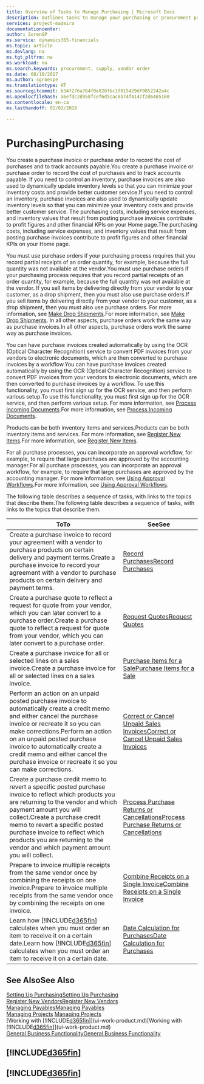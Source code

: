```yaml
---
title: Overview of Tasks to Manage Purchasing | Microsoft Docs
description: Outlines tasks to manage your purchasing or procurement processes, including how purchase invoices and purchase orders work.
services: project-madeira
documentationcenter: 
author: SorenGP
ms.service: dynamics365-financials
ms.topic: article
ms.devlang: na
ms.tgt_pltfrm: na
ms.workload: na
ms.search.keywords: procurement, supply, vendor order
ms.date: 08/10/2017
ms.author: sgroespe
ms.translationtype: HT
ms.sourcegitcommit: b34f276a764f0e828fbc1f015429df9852242a4c
ms.openlocfilehash: a6efdc2d958fcef6d5cac8b74f4147f2d6465160
ms.contentlocale: en-ca
ms.lasthandoff: 02/02/2018

---
```

# <a name="purchasing"></a><span data-ttu-id="20473-103">Purchasing</span><span class="sxs-lookup"><span data-stu-id="20473-103">Purchasing</span></span>
<span data-ttu-id="20473-104">You create a purchase invoice or purchase order to record the cost of purchases and to track accounts payable.</span><span class="sxs-lookup"><span data-stu-id="20473-104">You create a purchase invoice or purchase order to record the cost of purchases and to track accounts payable.</span></span> <span data-ttu-id="20473-105">If you need to control an inventory, purchase invoices are also used to dynamically update inventory levels so that you can minimize your inventory costs and provide better customer service.</span><span class="sxs-lookup"><span data-stu-id="20473-105">If you need to control an inventory, purchase invoices are also used to dynamically update inventory levels so that you can minimize your inventory costs and provide better customer service.</span></span> <span data-ttu-id="20473-106">The purchasing costs, including service expenses, and inventory values that result from posting purchase invoices contribute to profit figures and other financial KPIs on your Home page.</span><span class="sxs-lookup"><span data-stu-id="20473-106">The purchasing costs, including service expenses, and inventory values that result from posting purchase invoices contribute to profit figures and other financial KPIs on your Home page.</span></span>

<span data-ttu-id="20473-107">You must use purchase orders if your purchasing process requires that you record partial receipts of an order quantity, for example, because the full quantity was not available at the vendor.</span><span class="sxs-lookup"><span data-stu-id="20473-107">You must use purchase orders if your purchasing process requires that you record partial receipts of an order quantity, for example, because the full quantity was not available at the vendor.</span></span> <span data-ttu-id="20473-108">If you sell items by delivering directly from your vendor to your customer, as a drop shipment, then you must also use purchase orders.</span><span class="sxs-lookup"><span data-stu-id="20473-108">If you sell items by delivering directly from your vendor to your customer, as a drop shipment, then you must also use purchase orders.</span></span> <span data-ttu-id="20473-109">For more information, see [Make Drop Shipments](sales-how-drop-shipment.md).</span><span class="sxs-lookup"><span data-stu-id="20473-109">For more information, see [Make Drop Shipments](sales-how-drop-shipment.md).</span></span> <span data-ttu-id="20473-110">In all other aspects, purchase orders work the same way as purchase invoices.</span><span class="sxs-lookup"><span data-stu-id="20473-110">In all other aspects, purchase orders work the same way as purchase invoices.</span></span>

<span data-ttu-id="20473-111">You can have purchase invoices created automatically by using the OCR (Optical Character Recognition) service to convert PDF invoices from your vendors to electronic documents, which are then converted to purchase invoices by a workflow.</span><span class="sxs-lookup"><span data-stu-id="20473-111">You can have purchase invoices created automatically by using the OCR (Optical Character Recognition) service to convert PDF invoices from your vendors to electronic documents, which are then converted to purchase invoices by a workflow.</span></span> <span data-ttu-id="20473-112">To use this functionality, you must first sign up for the OCR service, and then perform various setup.</span><span class="sxs-lookup"><span data-stu-id="20473-112">To use this functionality, you must first sign up for the OCR service, and then perform various setup.</span></span> <span data-ttu-id="20473-113">For more information, see [Process Incoming Documents](across-process-income-documents.md).</span><span class="sxs-lookup"><span data-stu-id="20473-113">For more information, see [Process Incoming Documents](across-process-income-documents.md).</span></span>      

<span data-ttu-id="20473-114">Products can be both inventory items and services.</span><span class="sxs-lookup"><span data-stu-id="20473-114">Products can be both inventory items and services.</span></span> <span data-ttu-id="20473-115">For more information, see [Register New Items](inventory-how-register-new-items.md).</span><span class="sxs-lookup"><span data-stu-id="20473-115">For more information, see [Register New Items](inventory-how-register-new-items.md).</span></span>

<span data-ttu-id="20473-116">For all purchase processes, you can incorporate an approval workflow, for example, to require that large purchases are approved by the accounting manager.</span><span class="sxs-lookup"><span data-stu-id="20473-116">For all purchase processes, you can incorporate an approval workflow, for example, to require that large purchases are approved by the accounting manager.</span></span> <span data-ttu-id="20473-117">For more information, see [Using Approval Workflows](across-how-use-approval-workflows.md).</span><span class="sxs-lookup"><span data-stu-id="20473-117">For more information, see [Using Approval Workflows](across-how-use-approval-workflows.md).</span></span>

<span data-ttu-id="20473-118">The following table describes a sequence of tasks, with links to the topics that describe them.</span><span class="sxs-lookup"><span data-stu-id="20473-118">The following table describes a sequence of tasks, with links to the topics that describe them.</span></span>

| <span data-ttu-id="20473-119">To</span><span class="sxs-lookup"><span data-stu-id="20473-119">To</span></span> | <span data-ttu-id="20473-120">See</span><span class="sxs-lookup"><span data-stu-id="20473-120">See</span></span> |
| --- | --- |
| <span data-ttu-id="20473-121">Create a purchase invoice to record your agreement with a vendor to purchase products on certain delivery and payment terms.</span><span class="sxs-lookup"><span data-stu-id="20473-121">Create a purchase invoice to record your agreement with a vendor to purchase products on certain delivery and payment terms.</span></span> |[<span data-ttu-id="20473-122">Record Purchases</span><span class="sxs-lookup"><span data-stu-id="20473-122">Record Purchases</span></span>](purchasing-how-record-purchases.md) |
|<span data-ttu-id="20473-123">Create a purchase quote to reflect a request for quote from your vendor, which you can later convert to a purchase order.</span><span class="sxs-lookup"><span data-stu-id="20473-123">Create a purchase quote to reflect a request for quote from your vendor, which you can later convert to a purchase order.</span></span>|[<span data-ttu-id="20473-124">Request Quotes</span><span class="sxs-lookup"><span data-stu-id="20473-124">Request Quotes</span></span>](purchasing-how-request-quotes.md)|
| <span data-ttu-id="20473-125">Create a purchase invoice for all or selected lines on a sales invoice.</span><span class="sxs-lookup"><span data-stu-id="20473-125">Create a purchase invoice for all or selected lines on a sales invoice.</span></span> |[<span data-ttu-id="20473-126">Purchase Items for a Sale</span><span class="sxs-lookup"><span data-stu-id="20473-126">Purchase Items for a Sale</span></span>](purchasing-how-purchase-products-sale.md) |
| <span data-ttu-id="20473-127">Perform an action on an unpaid posted purchase invoice to automatically create a credit memo and either cancel the purchase invoice or recreate it so you can make corrections.</span><span class="sxs-lookup"><span data-stu-id="20473-127">Perform an action on an unpaid posted purchase invoice to automatically create a credit memo and either cancel the purchase invoice or recreate it so you can make corrections.</span></span> |[<span data-ttu-id="20473-128">Correct or Cancel Unpaid Sales Invoices</span><span class="sxs-lookup"><span data-stu-id="20473-128">Correct or Cancel Unpaid Sales Invoices</span></span>](purchasing-how-correct-cancel-unpaid-purchase-invoices.md) |
| <span data-ttu-id="20473-129">Create a purchase credit memo to revert a specific posted purchase invoice to reflect which products you are returning to the vendor and which payment amount you will collect.</span><span class="sxs-lookup"><span data-stu-id="20473-129">Create a purchase credit memo to revert a specific posted purchase invoice to reflect which products you are returning to the vendor and which payment amount you will collect.</span></span> |[<span data-ttu-id="20473-130">Process Purchase Returns or Cancellations</span><span class="sxs-lookup"><span data-stu-id="20473-130">Process Purchase Returns or Cancellations</span></span>](purchasing-how-register-new-vendors.md) |
|<span data-ttu-id="20473-131">Prepare to invoice multiple receipts from the same vendor once by combining the receipts on one invoice.</span><span class="sxs-lookup"><span data-stu-id="20473-131">Prepare to invoice multiple receipts from the same vendor once by combining the receipts on one invoice.</span></span>|[<span data-ttu-id="20473-132">Combine Receipts on a Single Invoice</span><span class="sxs-lookup"><span data-stu-id="20473-132">Combine Receipts on a Single Invoice</span></span>](purchasing-how-to-combine-receipts.md)|
| <span data-ttu-id="20473-133">Learn how [!INCLUDE[d365fin](includes/d365fin_md.md)] calculates when you must order an item to receive it on a certain date.</span><span class="sxs-lookup"><span data-stu-id="20473-133">Learn how [!INCLUDE[d365fin](includes/d365fin_md.md)] calculates when you must order an item to receive it on a certain date.</span></span>|[<span data-ttu-id="20473-134">Date Calculation for Purchases</span><span class="sxs-lookup"><span data-stu-id="20473-134">Date Calculation for Purchases</span></span>](purchasing-date-calculation-for-purchases.md)|

## <a name="see-also"></a><span data-ttu-id="20473-135">See Also</span><span class="sxs-lookup"><span data-stu-id="20473-135">See Also</span></span>
[<span data-ttu-id="20473-136">Setting Up Purchasing</span><span class="sxs-lookup"><span data-stu-id="20473-136">Setting Up Purchasing</span></span>](purchasing-setup-purchasing.md)  
[<span data-ttu-id="20473-137">Register New Vendors</span><span class="sxs-lookup"><span data-stu-id="20473-137">Register New Vendors</span></span>](purchasing-how-register-new-vendors.md)  
[<span data-ttu-id="20473-138">Managing Payables</span><span class="sxs-lookup"><span data-stu-id="20473-138">Managing Payables</span></span>](payables-manage-payables.md)  
<span data-ttu-id="20473-139">[Managing Projects](projects-manage-projects.md)  </span><span class="sxs-lookup"><span data-stu-id="20473-139">[Managing Projects](projects-manage-projects.md)  </span></span>  
<span data-ttu-id="20473-140">[Working with [!INCLUDE[d365fin](includes/d365fin_md.md)]](ui-work-product.md)</span><span class="sxs-lookup"><span data-stu-id="20473-140">[Working with [!INCLUDE[d365fin](includes/d365fin_md.md)]](ui-work-product.md)</span></span>  
[<span data-ttu-id="20473-141">General Business Functionality</span><span class="sxs-lookup"><span data-stu-id="20473-141">General Business Functionality</span></span>](ui-across-business-areas.md)

## [!INCLUDE[d365fin](includes/free_trial_md.md)]  
## [!INCLUDE[d365fin](includes/training_link_md.md)]


